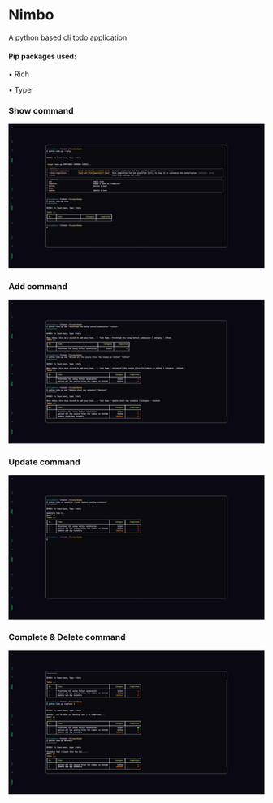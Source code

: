 # Nimbo
A python based cli todo application.

#### Pip packages used:
<p>• Rich
<p>• Typer

### Show command
![My Image](Assets/Show.png)

### Add command
![My Image](Assets/Add.png)

### Update command
![My Image](Assets/Update.png)

### Complete & Delete command
![My Image](Assets/cd.png)
